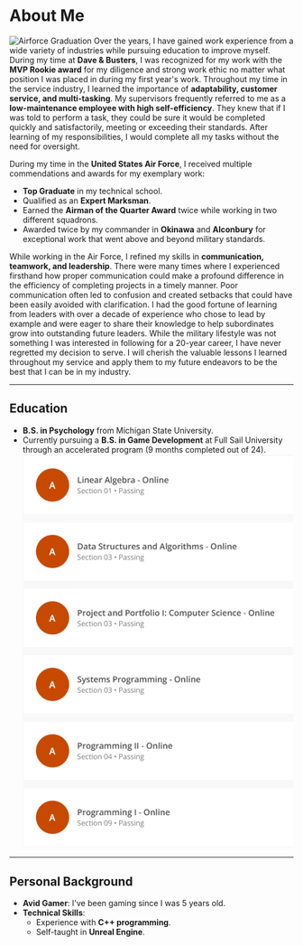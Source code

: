 # About Me
![Airforce Graduation](./Service.jpg)
Over the years, I have gained work experience from a wide variety of industries while pursuing education to improve myself. During my time at **Dave & Busters**, I was recognized for my work with the **MVP Rookie award** for my diligence and strong work ethic no matter what position I was placed in during my first year's work. Throughout my time in the service industry, I learned the importance of **adaptability, customer service, and multi-tasking**. My supervisors frequently referred to me as a **low-maintenance employee with high self-efficiency**. They knew that if I was told to perform a task, they could be sure it would be completed quickly and satisfactorily, meeting or exceeding their standards. After learning of my responsibilities, I would complete all my tasks without the need for oversight.

During my time in the **United States Air Force**, I received multiple commendations and awards for my exemplary work:
- **Top Graduate** in my technical school.
- Qualified as an **Expert Marksman**.
- Earned the **Airman of the Quarter Award** twice while working in two different squadrons.
- Awarded twice by my commander in **Okinawa** and **Alconbury** for exceptional work that went above and beyond military standards.

While working in the Air Force, I refined my skills in **communication, teamwork, and leadership**. There were many times where I experienced firsthand how proper communication could make a profound difference in the efficiency of completing projects in a timely manner. Poor communication often led to confusion and created setbacks that could have been easily avoided with clarification. I had the good fortune of learning from leaders with over a decade of experience who chose to lead by example and were eager to share their knowledge to help subordinates grow into outstanding future leaders. While the military lifestyle was not something I was interested in following for a 20-year career, I have never regretted my decision to serve. I will cherish the valuable lessons I learned throughout my service and apply them to my future endeavors to be the best that I can be in my industry.

---

## Education
- **B.S. in Psychology** from Michigan State University.
- Currently pursuing a **B.S. in Game Development** at Full Sail University through an accelerated program (9 months completed out of 24).
![Programming Related Grades](./media/Grades.png)
---

## Personal Background
- **Avid Gamer**: I've been gaming since I was 5 years old.
- **Technical Skills**:
  - Experience with **C++ programming**.
  - Self-taught in **Unreal Engine**.

